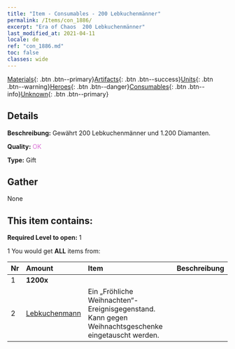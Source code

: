 ```yaml
---
title: "Item - Consumables - 200 Lebkuchenmänner"
permalink: /Items/con_1886/
excerpt: "Era of Chaos  200 Lebkuchenmänner"
last_modified_at: 2021-04-11
locale: de
ref: "con_1886.md"
toc: false
classes: wide
---
```

 [Materials](/de/Items/){: .btn .btn--primary}[Artifacts](/de/Items/Artifacts/){: .btn .btn--success}[Units](/de/Items/Units/){: .btn .btn--warning}[Heroes](/de/Items/Heroes/){: .btn .btn--danger}[Consumables](/de/Items/Consumables/){: .btn .btn--info}[Unknown](/de/Items/Unknown/){: .btn .btn--primary}

## Details
 **Beschreibung:** Gewährt 200 Lebkuchenmänner und 1.200 Diamanten.

 **Quality:** <span style="color: #DA70D6">OK</span>

 **Type:** Gift

## Gather

  None

## This item contains:

 **Required Level to open:** 1

 1 You would get **ALL** items  from:

  | Nr | Amount |     Item    | Beschreibung |
  |:---|:-------|:------------|:-----------:|
  | 1 |  **1200x** | <i class="fas fa-gem"/> |  | 
  | 2 | [Lebkuchenmann](/de/Items/con_1092/) | Ein „Fröhliche Weihnachten“-Ereignisgegenstand. Kann gegen Weihnachtsgeschenke eingetauscht werden. | 
